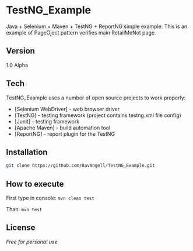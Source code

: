 TestNG_Example
==============

Java + Selenium + Maven + TestNG + ReportNG simple example. 
This is an example of PageOject pattern verifies main RetailMeNot page.

Version
----

1.0 Alpha

Tech
-----------

TestNG_Example uses a number of open source projects to work properly:

* [Selenium WebDriver] - web browser driver
* [TestNG] - testing framework (project contains testng.xml file config)
* [Junit] - testing framework
* [Apache Maven] - build automation tool
* [ReportNG] - report plugin for the TestNG

Installation
--------------
```sh
git clone https://github.com/RavAngell/TestNG_Example.git
```
How to execute
----
First type in console:
```mvn clean test```

Than:
```mvn test```

License
----
*Free for personal use*

